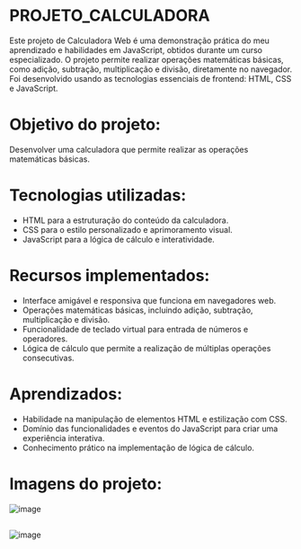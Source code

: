 # PROJETO_CALCULADORA

Este projeto de Calculadora Web é uma demonstração prática do meu aprendizado e habilidades em JavaScript, obtidos durante um curso especializado. 
O projeto permite realizar operações matemáticas básicas, como adição, subtração, multiplicação e divisão, diretamente no navegador. 
Foi desenvolvido usando as tecnologias essenciais de frontend: HTML, CSS e JavaScript.

## 

# Objetivo do projeto:

Desenvolver uma calculadora que permite realizar as operações matemáticas básicas.

## 

# Tecnologias utilizadas:

- HTML para a estruturação do conteúdo da calculadora.
- CSS para o estilo personalizado e aprimoramento visual.
- JavaScript para a lógica de cálculo e interatividade.

##

# Recursos implementados:

- Interface amigável e responsiva que funciona em navegadores web.
- Operações matemáticas básicas, incluindo adição, subtração, multiplicação e divisão.
- Funcionalidade de teclado virtual para entrada de números e operadores.
- Lógica de cálculo que permite a realização de múltiplas operações consecutivas.

##

# Aprendizados:

- Habilidade na manipulação de elementos HTML e estilização com CSS.
- Domínio das funcionalidades e eventos do JavaScript para criar uma experiência interativa.
- Conhecimento prático na implementação de lógica de cálculo.

##

# Imagens do projeto:

![image](https://github.com/Jose-Capucho/PROJETO_CALCULADORA/assets/97485966/72b31bac-0bba-442e-9176-c0419780a8d9)

##

![image](https://github.com/Jose-Capucho/PROJETO_CALCULADORA/assets/97485966/b9a33c99-02a9-48e1-bd11-f4b359edb759)





  
